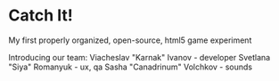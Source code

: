 Catch It!
========

My first properly organized, open-source, html5 game experiment

Introducing our team:
	Viacheslav "Karnak" Ivanov - developer
	Svetlana "Siya" Romanyuk - ux, qa
	Sasha "Canadrinum" Volchkov - sounds
